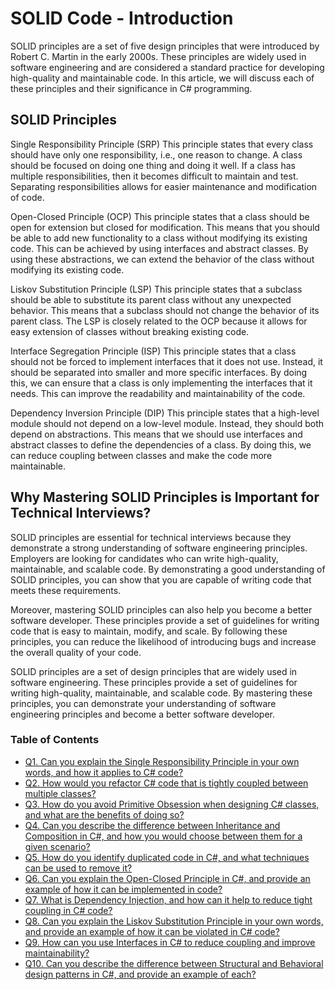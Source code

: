 # SOLID Code - Introduction

SOLID principles are a set of five design principles that were introduced by Robert C. Martin in the early 2000s. These principles are widely used in software engineering and are considered a standard practice for developing high-quality and maintainable code. In this article, we will discuss each of these principles and their significance in C# programming.

## SOLID Principles

Single Responsibility Principle (SRP)
This principle states that every class should have only one responsibility, i.e., one reason to change. A class should be focused on doing one thing and doing it well. If a class has multiple responsibilities, then it becomes difficult to maintain and test. Separating responsibilities allows for easier maintenance and modification of code.

Open-Closed Principle (OCP)
This principle states that a class should be open for extension but closed for modification. This means that you should be able to add new functionality to a class without modifying its existing code. This can be achieved by using interfaces and abstract classes. By using these abstractions, we can extend the behavior of the class without modifying its existing code.

Liskov Substitution Principle (LSP)
This principle states that a subclass should be able to substitute its parent class without any unexpected behavior. This means that a subclass should not change the behavior of its parent class. The LSP is closely related to the OCP because it allows for easy extension of classes without breaking existing code.

Interface Segregation Principle (ISP)
This principle states that a class should not be forced to implement interfaces that it does not use. Instead, it should be separated into smaller and more specific interfaces. By doing this, we can ensure that a class is only implementing the interfaces that it needs. This can improve the readability and maintainability of the code.

Dependency Inversion Principle (DIP)
This principle states that a high-level module should not depend on a low-level module. Instead, they should both depend on abstractions. This means that we should use interfaces and abstract classes to define the dependencies of a class. By doing this, we can reduce coupling between classes and make the code more maintainable.

## Why Mastering SOLID Principles is Important for Technical Interviews?

SOLID principles are essential for technical interviews because they demonstrate a strong understanding of software engineering principles. Employers are looking for candidates who can write high-quality, maintainable, and scalable code. By demonstrating a good understanding of SOLID principles, you can show that you are capable of writing code that meets these requirements.

Moreover, mastering SOLID principles can also help you become a better software developer. These principles provide a set of guidelines for writing code that is easy to maintain, modify, and scale. By following these principles, you can reduce the likelihood of introducing bugs and increase the overall quality of your code.

SOLID principles are a set of design principles that are widely used in software engineering. These principles provide a set of guidelines for writing high-quality, maintainable, and scalable code. By mastering these principles, you can demonstrate your understanding of software engineering principles and become a better software developer.

### Table of Contents
+ [Q1. Can you explain the Single Responsibility Principle in your own words, and how it applies to C# code?](https://github.com/rcallaby/CSharp-Interview-Questions/blob/main/SOLID-Code/SD-Question1.md)
+ [Q2. How would you refactor C# code that is tightly coupled between multiple classes?](https://github.com/rcallaby/CSharp-Interview-Questions/blob/main/SOLID-Code/SD-Question2.md)
+ [Q3. How do you avoid Primitive Obsession when designing C# classes, and what are the benefits of doing so?](https://github.com/rcallaby/CSharp-Interview-Questions/blob/main/SOLID-Code/SD-Question3.md)
+ [Q4. Can you describe the difference between Inheritance and Composition in C#, and how you would choose between them for a given scenario?](https://github.com/rcallaby/CSharp-Interview-Questions/blob/main/SOLID-Code/SD-Question4.md)
+ [Q5. How do you identify duplicated code in C#, and what techniques can be used to remove it?](https://github.com/rcallaby/CSharp-Interview-Questions/blob/main/SOLID-Code/SD-Question7.md)
+ [Q6. Can you explain the Open-Closed Principle in C#, and provide an example of how it can be implemented in code?](https://github.com/rcallaby/CSharp-Interview-Questions/blob/main/SOLID-Code/SD-Question6.md)
+ [Q7. What is Dependency Injection, and how can it help to reduce tight coupling in C# code?](https://github.com/rcallaby/CSharp-Interview-Questions/blob/main/SOLID-Code/SD-Question7.md)
+ [Q8. Can you explain the Liskov Substitution Principle in your own words, and provide an example of how it can be violated in C# code?](https://github.com/rcallaby/CSharp-Interview-Questions/blob/main/SOLID-Code/SD-Question8.md)
+ [Q9. How can you use Interfaces in C# to reduce coupling and improve maintainability?](https://github.com/rcallaby/CSharp-Interview-Questions/blob/main/SOLID-Code/SD-Question9.md)
+ [Q10. Can you describe the difference between Structural and Behavioral design patterns in C#, and provide an example of each?](https://github.com/rcallaby/CSharp-Interview-Questions/blob/main/SOLID-Code/SD-Question10.md)